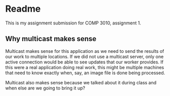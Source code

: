 # Readme

This is my assignment submission for COMP 3010, assignment 1.

## Why multicast makes sense
Multicast makes sense for this application as we need to send the results of our work to multiple locations. If we did not use a multicast server, only one active connection would be able to see updates that our worker provides. If this were a real application doing real work, this might be multiple machines that need to know exactly when, say, an image file is done being processed.

Multicast also makes sense because we talked about it during class and when else are we going to bring it up?